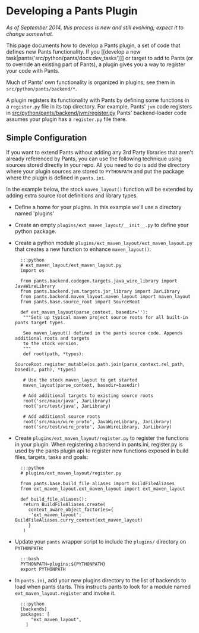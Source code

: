 Developing a Pants Plugin
=========================

*As of September 2014, this process is new and still evolving;* *expect
it to change somewhat.*

This page documents how to develop a Pants plugin, a set of code that
defines new Pants functionality. If you
[[develop a new task|pants('src/python/pants/docs:dev_tasks')]]
or target to add to Pants (or to
override an existing part of Pants), a plugin gives you a way to
register your code with Pants.

Much of Pants' own functionality is organized in plugins; see them in
`src/python/pants/backend/*`.

A plugin registers its functionality with Pants by defining some
functions in a `register.py` file in its top directory. For example,
Pants' `jvm` code registers in
[src/python/pants/backend/jvm/register.py](https://github.com/pantsbuild/pants/blob/master/src/python/pants/backend/jvm/register.py)
Pants' backend-loader code assumes your plugin has a `register.py` file
there.


Simple Configuration
--------------------

If you want to extend Pants without adding any 3rd Party libraries that aren't already referenced by
Pants, you can use the following technique using sources stored directly
in your repo.  All you need to do is add the directory where your plugin sources are stored
to `PYTHONPATH` and put the package where the plugin is defined in `pants.ini`.

In the example below, the stock `maven_layout()` function will be extended by adding extra source
root definitions and library types.

- Define a home for your plugins. In this example we'll use a directory named 'plugins'

- Create an empty  `plugins/ext_maven_layout/__init__.py` to define your python package.

- Create a python module `plugins/ext_maven_layout/ext_maven_layout.py` that creates a new function
to enhance `maven_layout()`:

        :::python
        # ext_maven_layout/ext_maven_layout.py
        import os

        from pants.backend.codegen.targets.java_wire_library import JavaWireLibrary
        from pants.backend.jvm.targets.jar_library import JarLibrary
        from pants.backend.maven_layout.maven_layout import maven_layout
        from pants.base.source_root import SourceRoot

        def ext_maven_layout(parse_context, basedir=''):
         """Sets up typical maven project source roots for all built-in pants target types.

         See maven_layout() defined in the pants source code. Appends additional roots and targets
         to the stock version.
         """
         def root(path, *types):
           SourceRoot.register_mutable(os.path.join(parse_context.rel_path, basedir, path), *types)

         # Use the stock maven_layout to get started
         maven_layout(parse_context, basedir=basedir)

         # Add additional targets to existing source roots
         root('src/main/java', JarLibrary)
         root('src/test/java', JarLibrary)

         # Add additional source roots
         root('src/main/wire_proto', JavaWireLibrary, JarLibrary)
         root('src/test/wire_proto', JavaWireLibrary, JarLibrary)


- Create `plugins/ext_maven_layout/register.py` to register the functions in your plugin.  When registering a
backend in pants.ini, register.py is used by the pants plugin api  to register new functions
exposed in build files, targets, tasks and goals:

        :::python
        # plugins/ext_maven_layout/register.py

        from pants.base.build_file_aliases import BuildFileAliases
        from ext_maven_layout.ext_maven_layout import ext_maven_layout

        def build_file_aliases():
         return BuildFileAliases.create(
           context_aware_object_factories={
            'ext_maven_layout': BuildFileAliases.curry_context(ext_maven_layout)
           }
         )

- Update your `pants` wrapper script to include the `plugins/` directory on `PYTHONPATH`:

        :::bash
        PYTHONPATH=plugins:${PYTHONPATH}
        export PYTHONPATH

- In `pants.ini`, add your new plugins directory to the list of backends to load when pants starts.
This instructs pants to look for a module named `ext_maven_layout.register` and invoke
it.

        :::python
        [backends]
        packages: [
            "ext_maven_layout",
          ]
